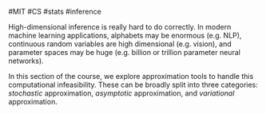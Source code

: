 #MIT #CS #stats #inference 

High-dimensional inference is really hard to do correctly. In modern machine learning applications, alphabets may be enormous (e.g. NLP), continuous random variables are high dimensional (e.g. vision), and parameter spaces may be huge (e.g. billion or trillion parameter neural networks).

In this section of the course, we explore approximation tools to handle this computational infeasibility. These can be broadly split into three categories: *stochastic* approximation, *asymptotic* approximation, and *variational* approximation.